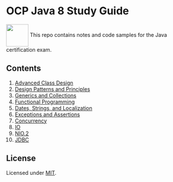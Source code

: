 # OCP Java 8 Study Guide

<div>
  <img style="vertical-align:middle" src="https://images.youracclaim.com/images/add1b0f5-493a-4082-ae41-184ba20c8832/5274_badge_600x600_Certified-Professional-Java--SE-8-Programmer.png" width="60" height="60">
  <span style=""> This repo contains notes and code samples for the Java certification exam.</span>
</div>



## Contents

1. [Advanced Class Design](advanced-class-design/README.md)
2. [Design Patterns and Principles](design-patterns-and-principles/README.md)
3. [Generics and Collections](generics-and-collections/README.md)
4. [Functional Programming](functional-programming/README.md)
5. [Dates, Strings, and Localization](dates-strings-and-localization/README.md)
6. [Exceptions and Assertions](exceptions-and-assertions/README.md)
7. [Concurrency](concurrency/README.md)
8. [IO](io/README.md)
9. [NIO.2](nio-2/README.md)
10. [JDBC](jdbc/README.md)

## License

Licensed under [MIT](LICENCE.md).